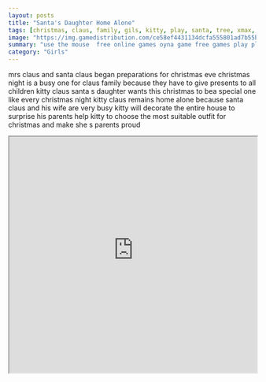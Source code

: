 ```yaml
---
layout: posts
title: "Santa's Daughter Home Alone"
tags: [christmas, claus, family, gils, kitty, play, santa, tree, xmax, free, online, games, oyna, game, free, games, play, play, games]
image: "https://img.gamedistribution.com/ce58ef4431134dcfa555801ad7b55bce.jpg"
summary: "use the mouse  free online games oyna game free games play play games"
category: "Girls"
---
```


mrs claus and santa claus began preparations for christmas eve christmas night is a busy one for claus family because they have to give presents to all children kitty claus santa s daughter wants this christmas to bea special one like every christmas night kitty claus remains home alone because santa claus and his wife are very busy kitty will decorate the entire house to surprise his parents help kitty to choose the most suitable outfit for christmas and make she s parents proud

<iframe width="100%" height="480px;" src="https://html5.gamedistribution.com/ce58ef4431134dcfa555801ad7b55bce/"></iframe>